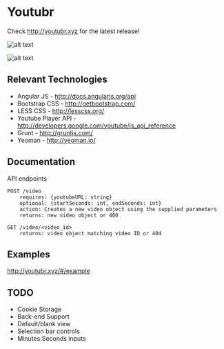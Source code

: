 # Youtubr

Check http://youtubr.xyz for the latest release!

![alt text](https://i.imgur.com/8aZqa6Z.jpg "Napkin drawing")

![alt text](http://i.imgur.com/QIr6GH7.png "Static mock-up")

## Relevant Technologies
* Angular JS - http://docs.angularjs.org/api 
* Bootstrap CSS - http://getbootstrap.com/
* LESS CSS - http://lesscss.org/ 
* Youtube Player API - http://developers.google.com/youtube/js_api_reference 
* Grunt - http://gruntjs.com/ 
* Yeoman - http://yeoman.io/

## Documentation
API endpoints
```
POST /video
	requires: {youtubeURL: string}
	optional: {startSeconds: int, endSeconds: int}
	action: Creates a new video object using the supplied parameters
	returns: new video object or 400

GET /video/<video_id>
	returns: video object matching video ID or 404
```

## Examples
http://youtubr.xyz/#/example

## TODO
* Cookie Storage
* Back-end Support
* Default/blank view
* Selection bar controls
* Minutes:Seconds inputs
